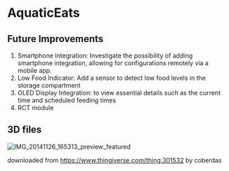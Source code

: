 # AquaticEats

## Future Improvements 
  1. Smartphone Integration: Investigate the possibility of adding smartphone integration, allowing for configurations remotely via a mobile app.
  2. Low Food Indicator: Add a sensor to detect low food levels in the storage compartment
  3. OLED Display Integration: to view essential details such as the current time and scheduled feeding times
  4. RCT module

## 3D files 

![IMG_20141126_165313_preview_featured](https://github.com/cristalc12/AquaticEats/assets/105386097/b3ac6872-6796-4691-873b-680ed36db80a) 

downloaded from https://www.thingiverse.com/thing:301532 by coberdas
